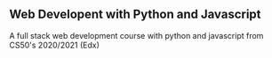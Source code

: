 ## Web Developent with Python and Javascript
A full stack web development course with python and javascript from CS50's 2020/2021 (Edx) 

